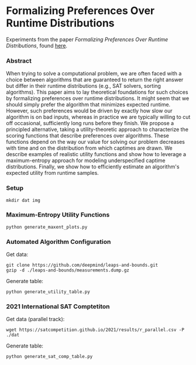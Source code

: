 # Formalizing Preferences Over Runtime Distributions

Experiments from the paper _Formalizing Preferences Over Runtime Distributions_, found [here](...url...). 

### Abstract

When trying to solve a computational problem, we are often faced with a choice between algorithms that are guaranteed to return the right answer but differ in their runtime distributions (e.g., SAT solvers, sorting algorithms). This paper aims to lay theoretical foundations for such choices by formalizing preferences over runtime distributions. It might seem that we should simply prefer the algorithm that minimizes expected runtime. However, such preferences would be driven by exactly how slow our algorithm is on bad inputs, whereas in practice we are typically willing to cut off occasional, sufficiently long runs before they finish. We propose a principled alternative, taking a utility-theoretic approach to characterize the scoring functions that describe preferences over algorithms. These functions depend on the way our value for solving our problem decreases with time and on the distribution from which captimes are drawn. We describe examples of realistic utility functions and show how to leverage a maximum-entropy approach for modeling underspecified captime distributions. Finally, we show how to efficiently estimate an algorithm's expected utility from runtime samples.

### Setup
```
mkdir dat img
```

### Maximum-Entropy Utility Functions
```
python generate_maxent_plots.py
```


### Automated Algorithm Configuration

Get data:
```
git clone https://github.com/deepmind/leaps-and-bounds.git
gzip -d ./leaps-and-bounds/measurements.dump.gz
```

Generate table:
```
python generate_utility_table.py
```


### 2021 International SAT Comptetiton

Get data (parallel track):
```
wget https://satcompetition.github.io/2021/results/r_parallel.csv -P ./dat
```

Generate table:
```
python generate_sat_comp_table.py
```

